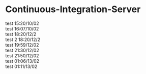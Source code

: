 # Continuous-Integration-Server
test 15:20/10/02  
test 16:07/10/02  
test 18:20/12/2  
test 2 18:20/12/2  
test 19:59/12/02  
test 21:30/12/02  
test 21:50/12/02  
test 01:06/13/02  
test 01:11/13/02

